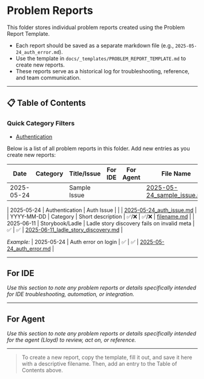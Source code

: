 # Problem Reports

This folder stores individual problem reports created using the Problem Report Template.

- Each report should be saved as a separate markdown file (e.g., `2025-05-24_auth_error.md`).
- Use the template in `docs/_templates/PROBLEM_REPORT_TEMPLATE.md` to create new reports.
- These reports serve as a historical log for troubleshooting, reference, and team communication.

---

## 📋 Table of Contents

### Quick Category Filters

- [Authentication](#category-authentication)

Below is a list of all problem reports in this folder. Add new entries as you create new reports:

| Date       | Category | Title/Issue  | For IDE | For Agent | File Name                                                |
| ---------- | -------- | ------------ | ------- | --------- | -------------------------------------------------------- |
| 2025-05-24 |          | Sample Issue |         |           | [2025-05-24_sample_issue.md](2025-05-24_sample_issue.md) |

<a id="category-authentication"></a>
| 2025-05-24 | Authentication | Auth Issue | | | [2025-05-24_auth_issue.md](2025-05-24_auth_issue.md) |
| YYYY-MM-DD | Category | Short description | ✅/❌ | ✅/❌ | [filename.md](filename.md) |
| 2025-06-11 | Storybook/Ladle | Ladle story discovery fails on invalid meta | ✅ | ✅ | [2025-06-11_ladle_story_discovery.md](2025-06-11_ladle_story_discovery.md) |

_Example:_
| 2025-05-24 | Auth error on login | ✅ | ✅ | [2025-05-24_auth_error.md](2025-05-24_auth_error.md) |

---

## For IDE

_Use this section to note any problem reports or details specifically intended for IDE troubleshooting, automation, or integration._

---

## For Agent

_Use this section to note any problem reports or details specifically intended for the agent (Lloyd) to review, act on, or reference._

---

> To create a new report, copy the template, fill it out, and save it here with a descriptive filename. Then, add an entry to the Table of Contents above.
